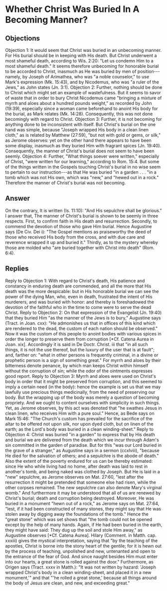 # Whether Christ Was Buried In A Becoming Manner?
## Objections
Objection 1: It would seem that Christ was buried in an unbecoming manner. For His burial should be in keeping with His death. But Christ underwent a most shameful death, according to Wis. 2:20: "Let us condemn Him to a most shameful death." It seems therefore unbecoming for honorable burial to be accorded to Christ, inasmuch as He was buried by men of position---namely, by Joseph of Arimathea, who was "a noble counselor," to use Mark's expression (Mk. 15:43), and by Nicodemus, who was "a ruler of the Jews," as John states (Jn. 3:1).
Objection 2: Further, nothing should be done to Christ which might set an example of wastefulness. But it seems to savor of waste that in order to bury Christ Nicodemus came "bringing a mixture of myrrh and aloes about a hundred pounds weight," as recorded by John (19:39), especially since a woman came beforehand to anoint His body for the burial, as Mark relates (Mk. 14:28). Consequently, this was not done becomingly with regard to Christ.
Objection 3: Further, it is not becoming for anything done to be inconsistent with itself. But Christ's burial on the one hand was simple, because "Joseph wrapped His body in a clean linen cloth," as is related by Matthew (27:59), "but not with gold or gems, or silk," as Jerome observes: yet on the other hand there appears to have been some display, inasmuch as they buried Him with fragrant spices (Jn. 19:40). Consequently, the manner of Christ's burial does not seem to have been seemly.
Objection 4: Further, "What things soever were written," especially of Christ, "were written for our learning," according to Rom. 15:4. But some of the things written in the Gospels touching Christ's burial in no wise seem to pertain to our instruction---as that He was buried "in a garden . . . "in a tomb which was not His own, which was "new," and "hewed out in a rock." Therefore the manner of Christ's burial was not becoming.
## Answer
On the contrary, It is written (Is. 11:10): "And His sepulchre shall be glorious."
I answer that, The manner of Christ's burial is shown to be seemly in three respects. First, to confirm faith in His death and resurrection. Secondly, to commend the devotion of those who gave Him burial. Hence Augustine says (De Civ. Dei i): "The Gospel mentions as praiseworthy the deed of those who received His body from the cross, and with due care and reverence wrapped it up and buried it." Thirdly, as to the mystery whereby those are molded who "are buried together with Christ into death" (Rom. 6:4).
## Replies
Reply to Objection 1: With regard to Christ's death, His patience and constancy in enduring death are commended, and all the more that His death was the more despicable: but in His honorable burial we can see the power of the dying Man, who, even in death, frustrated the intent of His murderers, and was buried with honor: and thereby is foreshadowed the devotion of the faithful who in the time to come were to serve the dead Christ.
Reply to Objection 2: On that expression of the Evangelist (Jn. 19:40) that they buried Him "as the manner of the Jews is to bury," Augustine says (Tract. in Joan. cxx): "He admonishes us that in offices of this kind which are rendered to the dead, the custom of each nation should be observed." Now it was the custom of this people to anoint bodies with various spices in order the longer to preserve them from corruption [*Cf. Catena Aurea in Joan. xix]. Accordingly it is said in De Doctr. Christ. iii that "in all such things, it is not the use thereof, but the luxury of the user that is at fault"; and, farther on: "what in other persons is frequently criminal, in a divine or prophetic person is a sign of something great." For myrrh and aloes by their bitterness denote penance, by which man keeps Christ within himself without the corruption of sin; while the odor of the ointments expresses good report.
Reply to Objection 3: Myrrh and aloes were used on Christ's body in order that it might be preserved from corruption, and this seemed to imply a certain need (in the body): hence the example is set us that we may lawfully use precious things medicinally, from the need of preserving our body. But the wrapping up of the body was merely a question of becoming propriety. And we ought to content ourselves with simplicity in such things. Yet, as Jerome observes, by this act was denoted that "he swathes Jesus in clean linen, who receives Him with a pure soul." Hence, as Bede says on Mark 15:46: "The Church's custom has prevailed for the sacrifice of the altar to be offered not upon silk, nor upon dyed cloth, but on linen of the earth; as the Lord's body was buried in a clean winding-sheet."
Reply to Objection 4: Christ was buried "in a garden" to express that by His death and burial we are delivered from the death which we incur through Adam's sin committed in the garden of paradise. But for this "was our Lord buried in the grave of a stranger," as Augustine says in a sermon (ccxlviii), "because He died for the salvation of others; and a sepulchre is the abode of death." Also the extent of the poverty endured for us can be thereby estimated: since He who while living had no home, after death was laid to rest in another's tomb, and being naked was clothed by Joseph. But He is laid in a "new" sepulchre, as Jerome observes on Mat. 27:60, "lest after the resurrection it might be pretended that someone else had risen, while the other corpses remained. The new sepulchre can also denote Mary's virginal womb." And furthermore it may be understood that all of us are renewed by Christ's burial; death and corruption being destroyed. Moreover, He was buried in a monument "hewn out of a rock," as Jerome says on Mat. 27:64, "lest, if it had been constructed of many stones, they might say that He was stolen away by digging away the foundations of the tomb." Hence the "great stone" which was set shows that "the tomb could not be opened except by the help of many hands. Again, if He had been buried in the earth, they might have said: They dug up the soil and stole Him away," as Augustine observes [*Cf. Catena Aurea]. Hilary (Comment. in Matth. cap. xxxiii) gives the mystical interpretation, saying that "by the teaching of the apostles, Christ is borne into the stony heart of the gentile; for it is hewn out by the process of teaching, unpolished and new, untenanted and open to the entrance of the fear of God. And since naught besides Him must enter into our hearts, a great stone is rolled against the door." Furthermore, as Origen says (Tract. xxxv in Matth.): "It was not written by hazard: 'Joseph wrapped Christ's body in a clean winding-sheet, and placed it in a new monument,'" and that "'he rolled a great stone,' because all things around the body of Jesus are clean, and new, and exceeding great."